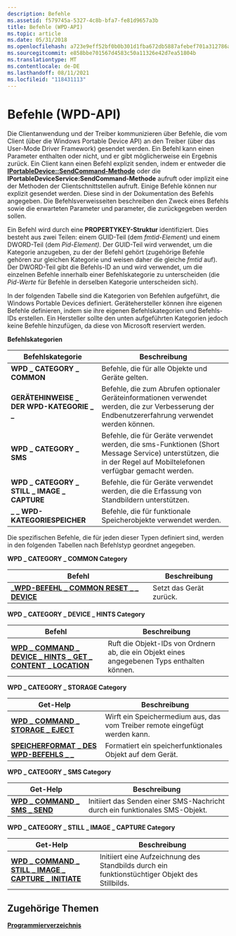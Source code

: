 ```yaml
---
description: Befehle
ms.assetid: f579745a-5327-4c8b-bfa7-fe81d9657a3b
title: Befehle (WPD-API)
ms.topic: article
ms.date: 05/31/2018
ms.openlocfilehash: a723e9eff52bf0b0b301d1fba672db5887afebef701a312786aeafb4decb733f
ms.sourcegitcommit: e858bbe701567d4583c50a11326e42d7ea51804b
ms.translationtype: MT
ms.contentlocale: de-DE
ms.lasthandoff: 08/11/2021
ms.locfileid: "118431113"
---
```

# <a name="commands-wpd-api"></a>Befehle (WPD-API)

Die Clientanwendung und der Treiber kommunizieren über Befehle, die vom Client (über die Windows Portable Device API) an den Treiber (über das User-Mode Driver Framework) gesendet werden. Ein Befehl kann einen Parameter enthalten oder nicht, und er gibt möglicherweise ein Ergebnis zurück. Ein Client kann einen Befehl explizit senden, indem er entweder die [**IPortableDevice::SendCommand-Methode**](/windows/desktop/api/PortableDeviceApi/nf-portabledeviceapi-iportabledevice-sendcommand) oder die **IPortableDeviceService:SendCommand-Methode** aufruft oder implizit eine der Methoden der Clientschnittstellen aufruft. Einige Befehle können nur explizit gesendet werden. Diese sind in der Dokumentation des Befehls angegeben. Die Befehlsverweisseiten beschreiben den Zweck eines Befehls sowie die erwarteten Parameter und parameter, die zurückgegeben werden sollen.

Ein Befehl wird durch eine **PROPERTYKEY-Struktur** identifiziert. Dies besteht aus zwei Teilen: einem GUID-Teil (dem *fmtid-Element)* und einem DWORD-Teil (dem *Pid-Element).* Der GUID-Teil wird verwendet, um die Kategorie anzugeben, zu der der Befehl gehört (zugehörige Befehle gehören zur gleichen Kategorie und weisen daher die gleiche *fmtid* auf). Der DWORD-Teil gibt die Befehls-ID an und wird verwendet, um die einzelnen Befehle innerhalb einer Befehlskategorie zu unterscheiden (die *Pid-Werte* für Befehle in derselben Kategorie unterscheiden sich).

In der folgenden Tabelle sind die Kategorien von Befehlen aufgeführt, die Windows Portable Devices definiert. Gerätehersteller können ihre eigenen Befehle definieren, indem sie ihre eigenen Befehlskategorien und Befehls-IDs erstellen. Ein Hersteller sollte den unten aufgeführten Kategorien jedoch keine Befehle hinzufügen, da diese von Microsoft reserviert werden.

**Befehlskategorien**



| Befehlskategorie                         | Beschreibung                                                                                                                             |
|------------------------------------------|-----------------------------------------------------------------------------------------------------------------------------------------|
| **WPD \_ CATEGORY \_ COMMON**                | Befehle, die für alle Objekte und Geräte gelten.                                                                                    |
| **GERÄTEHINWEISE \_ DER WPD-KATEGORIE \_ \_**         | Befehle, die zum Abrufen optionaler Geräteinformationen verwendet werden, die zur Verbesserung der Endbenutzererfahrung verwendet werden können.                         |
| **WPD \_ CATEGORY \_ SMS**                   | Befehle, die für Geräte verwendet werden, die sms-Funktionen (Short Message Service) unterstützen, die in der Regel auf Mobiltelefonen verfügbar gemacht werden. |
| **WPD \_ CATEGORY \_ STILL \_ IMAGE \_ CAPTURE** | Befehle, die für Geräte verwendet werden, die die Erfassung von Standbildern unterstützen.                                                                    |
| **\_ \_ WPD-KATEGORIESPEICHER**               | Befehle, die für funktionale Speicherobjekte verwendet werden.                                                                                  |



 

Die spezifischen Befehle, die für jeden dieser Typen definiert sind, werden in den folgenden Tabellen nach Befehlstyp geordnet angegeben.

**WPD \_ CATEGORY \_ COMMON Category**



| Befehl                                                                                | Beschreibung        |
|----------------------------------------------------------------------------------------|--------------------|
| [**\_WPD-BEFEHL \_ COMMON RESET \_ \_ DEVICE**](wpd-command-common-reset-device-command.md) | Setzt das Gerät zurück. |



 

**WPD \_ CATEGORY \_ DEVICE \_ HINTS Category**



| Befehl                                                                                                              | Beschreibung                                                                      |
|----------------------------------------------------------------------------------------------------------------------|----------------------------------------------------------------------------------|
| [**WPD \_ COMMAND \_ DEVICE \_ HINTS \_ GET \_ CONTENT \_ LOCATION**](wpd-command-device-hints-get-content-location-command.md) | Ruft die Objekt-IDs von Ordnern ab, die ein Objekt eines angegebenen Typs enthalten können. |



 

**WPD \_ CATEGORY \_ STORAGE Category**



| Get-Help                                                                     | Beschreibung                                                         |
|-----------------------------------------------------------------------------|---------------------------------------------------------------------|
| [**WPD \_ COMMAND \_ STORAGE \_ EJECT**](wpd-command-storage-eject-command.md)   | Wirft ein Speichermedium aus, das vom Treiber remote eingefügt werden kann. |
| [**SPEICHERFORMAT \_ DES WPD-BEFEHLS \_ \_**](wpd-command-storage-format-command.md) | Formatiert ein speicherfunktionales Objekt auf dem Gerät.                  |



 

**WPD \_ CATEGORY \_ SMS Category**



| Get-Help                                                         | Beschreibung                                                          |
|-----------------------------------------------------------------|----------------------------------------------------------------------|
| [**WPD \_ COMMAND \_ SMS \_ SEND**](wpd-command-sms-send-command.md) | Initiiert das Senden einer SMS-Nachricht durch ein funktionales SMS-Objekt. |



 

**WPD \_ CATEGORY \_ STILL \_ IMAGE \_ CAPTURE Category**



| Get-Help                                                                                                   | Beschreibung                                                         |
|-----------------------------------------------------------------------------------------------------------|---------------------------------------------------------------------|
| [**WPD \_ COMMAND \_ STILL \_ IMAGE \_ CAPTURE \_ INITIATE**](wpd-command-still-image-capture-initiate-command.md) | Initiiert eine Aufzeichnung des Standbilds durch ein funktionstüchtiger Objekt des Stillbilds. |



 

## <a name="related-topics"></a>Zugehörige Themen

<dl> <dt>

[**Programmierverzeichnis**](programming-reference.md)
</dt> </dl>

 

 




